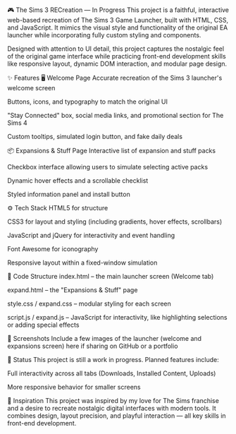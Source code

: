 🎮 The Sims 3 RECreation — In Progress
This project is a faithful, interactive web-based recreation of The Sims 3 Game Launcher, built with HTML, CSS, and JavaScript. It mimics the visual style and functionality of the original EA launcher while incorporating fully custom styling and components.

Designed with attention to UI detail, this project captures the nostalgic feel of the original game interface while practicing front-end development skills like responsive layout, dynamic DOM interaction, and modular page design.

✨ Features
🖥️ Welcome Page
Accurate recreation of the Sims 3 launcher's welcome screen

Buttons, icons, and typography to match the original UI

"Stay Connected" box, social media links, and promotional section for The Sims 4

Custom tooltips, simulated login button, and fake daily deals

📦 Expansions & Stuff Page
Interactive list of expansion and stuff packs

Checkbox interface allowing users to simulate selecting active packs

Dynamic hover effects and a scrollable checklist

Styled information panel and install button

⚙️ Tech Stack
HTML5 for structure

CSS3 for layout and styling (including gradients, hover effects, scrollbars)

JavaScript and jQuery for interactivity and event handling

Font Awesome for iconography

Responsive layout within a fixed-window simulation

📁 Code Structure
index.html – the main launcher screen (Welcome tab)

expand.html – the "Expansions & Stuff" page

style.css / expand.css – modular styling for each screen

script.js / expand.js – JavaScript for interactivity, like highlighting selections or adding special effects

📸 Screenshots
Include a few images of the launcher (welcome and expansions screen) here if sharing on GitHub or a portfolio

🚧 Status
This project is still a work in progress.
Planned features include:

Full interactivity across all tabs (Downloads, Installed Content, Uploads)


More responsive behavior for smaller screens

📎 Inspiration
This project was inspired by my love for The Sims franchise and a desire to recreate nostalgic digital interfaces with modern tools. It combines design, layout precision, and playful interaction — all key skills in front-end development.
